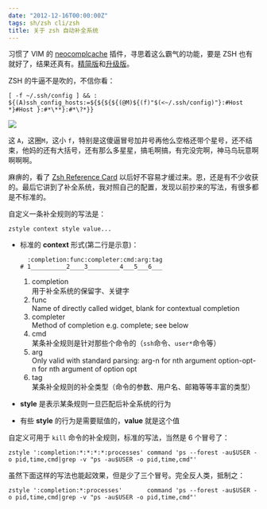 ```yaml
---
date: "2012-12-16T00:00:00Z"
tags: sh/zsh cli/zsh
title: 关于 zsh 自动补全系统
---
```


习惯了 VIM 的 [neocomplcache][] 插件，寻思着这么霸气的功能，要是 ZSH 也有就好了，结果还真有。[精简版][incr-0.2.zsh]和[升级版][auto-fu.zsh]。

ZSH 的牛逼不是吹的，不信你看：

    [ -f ~/.ssh/config ] && : ${(A)ssh_config_hosts:=${${${${(@M)${(f)"$(<~/.ssh/config)"}:#Host *}#Host }:#*\**}:#*\?*}}

![](https://blog.du1ab.org/2012/2012-12-16-173728_228x213_scrot.png)

这 `A`，这圈`M`，这小 `f`，特别是这傻逼冒号加井号再他么空格还带个星号，还不结束，他妈的还有大括号，还有那么多星星，搞毛啊搞，有完没完啊，神马鸟玩意啊啊啊啊。

麻痹的，看了 [Zsh Reference Card][] 以后好不容易才缓过来。恩，还是有不少收获的。最后它讲到了补全系统，我对照自己的配置，发现以前抄来的写法，有很多都是不标准的。

自定义一条补全规则的写法是：

    zstyle context style value...

  - 标准的 **context** 形式(第二行是示意)：

          :completion:func:completer:cmd:arg:tag
        # 1__________2____3_________4___5___6___

    1. completion  
      用于补全系统的保留字、关键字
    2. func  
      Name of directly called widget, blank for contextual completion
    3. completer  
      Method of completion e.g. complete; see below
    4. cmd  
      某条补全规则是针对那些个命令的（`ssh`命令、`user*`命令等）
    5. arg  
      Only valid with standard parsing: arg-n for nth argument
      option-opt-n for nth argument of option opt
    6. tag  
      某条补全规则的补全类型（命令的参数、用户名、邮箱等等丰富的类型）

  - **style** 是表示某条规则一旦匹配后补全系统的行为

  - 有些 **style** 的行为是需要赋值的，**value** 就是这个值

自定义可用于 `kill` 命令的补全规则，标准的写法，当然是 6 个冒号了：

    zstyle ':completion:*:*:*:*:processes' command 'ps --forest -au$USER -o pid,time,cmd|grep -v "ps -au$USER -o pid,time,cmd"'

虽然下面这样的写法也能起效果，但是少了三个冒号。完全反人类，抵制之：

    zstyle ':completion:*:processes'       command 'ps --forest -au$USER -o pid,time,cmd|grep -v "ps -au$USER -o pid,time,cmd"'

[Zsh Reference Card]: http://www.bash2zsh.com/zsh_refcard/refcard.pdf
[neocomplcache]: https://github.com/Shougo/neocomplcache
[incr-0.2.zsh]: http://mimosa-pudica.net/zsh-incremental.html
[auto-fu.zsh]: https://github.com/hchbaw/auto-fu.zsh
